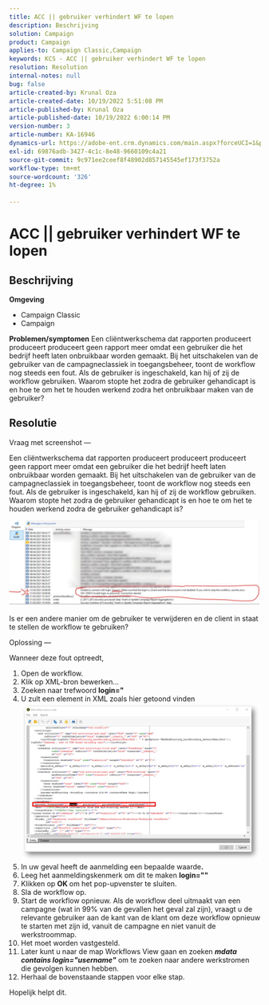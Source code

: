 ```yaml
---
title: ACC || gebruiker verhindert WF te lopen
description: Beschrijving
solution: Campaign
product: Campaign
applies-to: Campaign Classic,Campaign
keywords: KCS - ACC || gebruiker verhindert WF te lopen
resolution: Resolution
internal-notes: null
bug: false
article-created-by: Krunal Oza
article-created-date: 10/19/2022 5:51:08 PM
article-published-by: Krunal Oza
article-published-date: 10/19/2022 6:00:14 PM
version-number: 3
article-number: KA-16946
dynamics-url: https://adobe-ent.crm.dynamics.com/main.aspx?forceUCI=1&pagetype=entityrecord&etn=knowledgearticle&id=1341eb95-d64f-ed11-bba2-00224808679b
exl-id: 69876adb-3427-4c1c-8e48-9660109c4a21
source-git-commit: 9c971ee2ceef8f48902d857145545ef173f3752a
workflow-type: tm+mt
source-wordcount: '326'
ht-degree: 1%

---
```


# ACC || gebruiker verhindert WF te lopen

## Beschrijving

<b>Omgeving</b>
- Campaign Classic
- Campaign



<b>Problemen/symptomen</b>
Een cliëntwerkschema dat rapporten produceert produceert produceert geen rapport meer omdat een gebruiker die het bedrijf heeft laten onbruikbaar worden gemaakt. Bij het uitschakelen van de gebruiker van de campagneclassiek in toegangsbeheer, toont de workflow nog steeds een fout. Als de gebruiker is ingeschakeld, kan hij of zij de workflow gebruiken. Waarom stopte het zodra de gebruiker gehandicapt is en hoe te om het te houden werkend zodra het onbruikbaar maken van de gebruiker?


## Resolutie


Vraag met screenshot —



Een cliëntwerkschema dat rapporten produceert produceert produceert geen rapport meer omdat een gebruiker die het bedrijf heeft laten onbruikbaar worden gemaakt. Bij het uitschakelen van de gebruiker van de campagneclassiek in toegangsbeheer, toont de workflow nog steeds een fout. Als de gebruiker is ingeschakeld, kan hij of zij de workflow gebruiken. Waarom stopte het zodra de gebruiker gehandicapt is en hoe te om het te houden werkend zodra de gebruiker gehandicapt is?

![](assets/178d95b7-4dd0-ec11-a7b5-00224809c556.png)

Is er een andere manier om de gebruiker te verwijderen en de client in staat te stellen de workflow te gebruiken?





Oplossing —

Wanneer deze fout optreedt,

1. Open de workflow.
2. Klik op XML-bron bewerken...
3. Zoeken naar trefwoord <b>login=&quot;</b>
4. U zult een element in XML zoals hier getoond vinden![](assets/dee6636f-799e-eb11-b1ac-000d3a368466.png)
5. In uw geval heeft de aanmelding een bepaalde waarde<b>.</b>
6. Leeg het aanmeldingskenmerk om dit te maken <b>login=&quot;&quot;</b>
7. Klikken op <b>OK </b>om het pop-upvenster te sluiten.
8. Sla de workflow op.
9. Start de workflow opnieuw. Als de workflow deel uitmaakt van een campagne (wat in 99% van de gevallen het geval zal zijn), vraagt u de relevante gebruiker aan de kant van de klant om deze workflow opnieuw te starten met zijn id, vanuit de campagne en niet vanuit de werkstroommap.
10. Het moet worden vastgesteld.
11. Later kunt u naar de map Workflows View gaan en zoeken <b>*mdata contains login=&quot;username&quot;</b>* om te zoeken naar andere werkstromen die gevolgen kunnen hebben.
12. Herhaal de bovenstaande stappen voor elke stap.


Hopelijk helpt dit.
